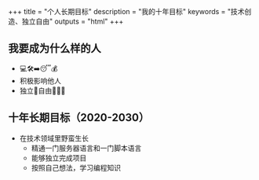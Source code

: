 +++
title = "个人长期目标"
description = "我的十年目标"
keywords = "技术创造、独立自由"
outputs = "html"
+++

## 我要成为什么样的人

- 💻🛠➡️😴💰
- 积极影响他人
- 独立🤖自由👨🏻‍💻

## 十年长期目标（2020-2030）

- 在技术领域里野蛮生长
  - 精通一门服务器语言和一门脚本语言
  - 能够独立完成项目
  - 按照自己想法，学习编程知识
